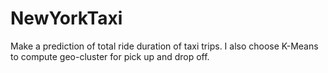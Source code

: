 # NewYorkTaxi
Make a prediction of total ride duration of taxi trips. I also choose K-Means to compute geo-cluster for pick up and drop off.
